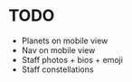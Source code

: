 # TODO
- Planets on mobile view
- Nav on mobile view
- Staff photos + bios + emoji
- Staff constellations
